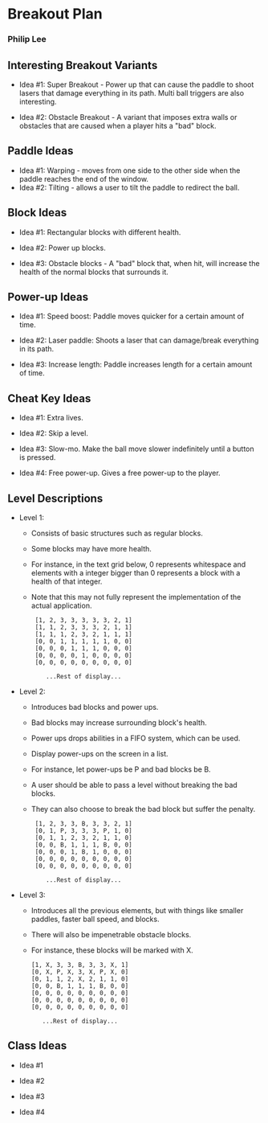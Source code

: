 # Breakout Plan
### Philip Lee

## Interesting Breakout Variants

 * Idea #1: Super Breakout - Power up that can cause the paddle to shoot lasers
that damage everything in its path. Multi ball triggers are also interesting.

 * Idea #2: Obstacle Breakout - A variant that imposes extra walls or obstacles
that are caused when a player hits a "bad" block. 

## Paddle Ideas

 * Idea #1: Warping - moves from one side to the other side when the paddle reaches
the end of the window.
 * Idea #2: Tilting - allows a user to tilt the paddle to redirect the ball.


## Block Ideas

 * Idea #1: Rectangular blocks with different health.

 * Idea #2: Power up blocks.

 * Idea #3: Obstacle blocks -  A "bad" block that, when hit, will increase the 
health of the normal blocks that surrounds it.

## Power-up Ideas

 * Idea #1: Speed boost: Paddle moves quicker for a certain amount of time.

 * Idea #2: Laser paddle: Shoots a laser that can damage/break everything in its path.

 * Idea #3: Increase length: Paddle increases length for a certain amount of time.


## Cheat Key Ideas

 * Idea #1: Extra lives.

 * Idea #2: Skip a level.

 * Idea #3: Slow-mo. Make the ball move slower indefinitely until a button is pressed.

 * Idea #4: Free power-up. Gives a free power-up to the player.


## Level Descriptions

 * Level 1:
   * Consists of basic structures such as regular blocks.
   * Some blocks may have more health.
   * For instance, in the text grid below, 0 represents whitespace and elements with
   a integer bigger than 0 represents a block with a health of that integer.
   * Note that this may not fully represent the implementation of the actual application.
 
          [1, 2, 3, 3, 3, 3, 3, 2, 1]
          [1, 1, 2, 3, 3, 3, 2, 1, 1]
          [1, 1, 1, 2, 3, 2, 1, 1, 1]
          [0, 0, 1, 1, 1, 1, 1, 0, 0]
          [0, 0, 0, 1, 1, 1, 0, 0, 0]
          [0, 0, 0, 0, 1, 0, 0, 0, 0]
          [0, 0, 0, 0, 0, 0, 0, 0, 0]
   
             ...Rest of display...


 * Level 2:
   * Introduces bad blocks and power ups.
   * Bad blocks may increase surrounding block's health.
   * Power ups drops abilities in a FIFO system, which can be used.
   * Display power-ups on the screen in a list.
   * For instance, let power-ups be P and bad blocks be B.
   * A user should be able to pass a level without breaking the bad blocks.
   * They can also choose to break the bad block but suffer the penalty.
   
          [1, 2, 3, 3, B, 3, 3, 2, 1]
          [0, 1, P, 3, 3, 3, P, 1, 0]
          [0, 1, 1, 2, 3, 2, 1, 1, 0]
          [0, 0, B, 1, 1, 1, B, 0, 0]
          [0, 0, 0, 1, B, 1, 0, 0, 0]
          [0, 0, 0, 0, 0, 0, 0, 0, 0]
          [0, 0, 0, 0, 0, 0, 0, 0, 0]

             ...Rest of display...

 * Level 3:
   * Introduces all the previous elements, but with things like smaller
   paddles, faster ball speed, and blocks.
   * There will also be impenetrable obstacle blocks.
   * For instance, these blocks will be marked with X.
     
         [1, X, 3, 3, B, 3, 3, X, 1]
         [0, X, P, X, 3, X, P, X, 0]
         [0, 1, 1, 2, X, 2, 1, 1, 0]
         [0, 0, B, 1, 1, 1, B, 0, 0]
         [0, 0, 0, 0, 0, 0, 0, 0, 0]
         [0, 0, 0, 0, 0, 0, 0, 0, 0]
         [0, 0, 0, 0, 0, 0, 0, 0, 0]

            ...Rest of display...

## Class Ideas

 * Idea #1

 * Idea #2

 * Idea #3

 * Idea #4

